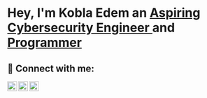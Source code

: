 <h1>Hey, I'm Kobla Edem an
  <a href="https://www.linkedin.com/in/kobla-edem/">Aspiring Cybersecurity Engineer </a> and <a href=" ">Programmer</a> </h1>
  <b>

  <h2> 🤳 Connect with me:</h2>
  
  [<img align="left" alt="koblaedem | Twitter" width="22px" src="https://cdn.jsdelivr.net/npm/simple-icons@v3/icons/twitter.svg" />][twitter]
  [<img align="left" alt="koblaedem | LinkedIn" width="22px" src="https://cdn.jsdelivr.net/npm/simple-icons@v3/icons/linkedin.svg" />][linkedin]
  [<img align="left" alt="koblaedem | Instagram" width="22px" src="https://cdn.jsdelivr.net/npm/simple-icons@v3/icons/instagram.svg" />][instagram]

[twitter]: https://x.com/ea_kobla
[instagram]: https://www.instagram.com/ea_kobla/
[linkedin]: https://www.linkedin.com/in/kobla-edem/
